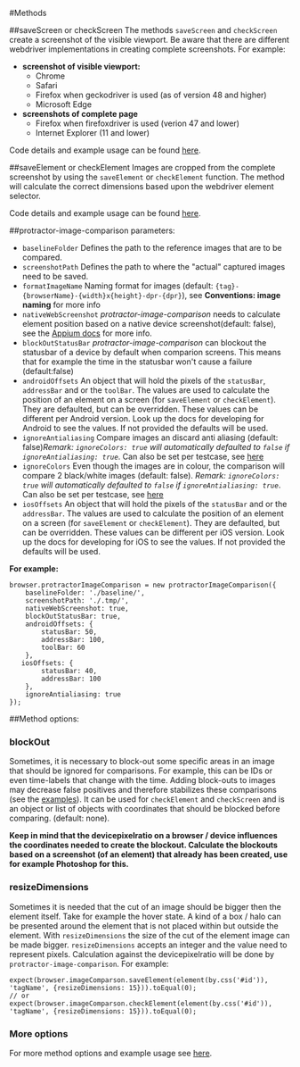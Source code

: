 #Methods

##saveScreen or checkScreen 
The methods `saveScreen` and `checkScreen` create a screenshot of the visible viewport. Be aware that there are different webdriver implementations in creating complete screenshots.
For example:

- **screenshot of visible viewport:**
    - Chrome
    - Safari
    - Firefox when geckodriver is used (as of version 48 and higher)
    - Microsoft Edge
- **screenshots of complete page**
    - Firefox when firefoxdriver is used (verion 47 and lower)
    - Internet Explorer (11 and lower)

Code details and example usage can be found [here](./index.md).

##saveElement or checkElement 
Images are cropped from the complete screenshot by using the `saveElement` or `checkElement` function. 
The method will calculate the correct dimensions based upon the webdriver element selector.

Code details and example usage can be found [here](./index.md).

##protractor-image-comparison parameters:

* `baselineFolder` Defines the path to the reference images that are to be compared.
* `screenshotPath` Defines the path to where the "actual" captured images need to be saved.
* `formatImageName` Naming format for images (default: `{tag}-{browserName}-{width}x{height}-dpr-{dpr}`), see **Conventions: image naming** for more info
* `nativeWebScreenshot` *protractor-image-comparison* needs to calculate element position based on a native device screenshot(default: false), see the [Appium docs](./appium.md) for more info.
* `blockOutStatusBar` *protractor-image-comparison* can blockout the statusbar of a device by default when comparion screens. This means that for example the time in the statusbar won't cause a failure (default:false)
* `androidOffsets` An object that will hold the pixels of the `statusBar`, `addressBar` and or the `toolBar`. The values are used to calculate the position of an element on a screen (for `saveElement` or `checkElement`). They are defaulted, but can be overridden. These values can be different per Android version. Look up the docs for developing for Android to see the values. If not provided the defaults will be used.
* `ignoreAntialiasing` Compare images an discard anti aliasing (default: false)*Remark: `ignoreColors: true` will automatically defaulted to `false` if `ignoreAntialiasing: true`*. Can also be set per testcase, see [here](./index.md) 
* `ignoreColors` Even though the images are in colour, the comparison will compare 2 black/white images (default: false). *Remark: `ignoreColors: true` will automatically defaulted to `false` if `ignoreAntialiasing: true`*. Can also be set per testcase, see [here](./index.md) 
* `iosOffsets` An object that will hold the pixels of the `statusBar` and or the `addressBar`. The values are used to calculate the position of an element on a screen (for `saveElement` or `checkElement`). They are defaulted, but can be overridden. These values can be different per iOS version. Look up the docs for developing for iOS to see the values. If not provided the defaults will be used.

**For example:**

`````
browser.protractorImageComparison = new protractorImageComparison({
	baselineFolder: './baseline/',
	screenshotPath: './.tmp/',
	nativeWebScreenshot: true,
	blockOutStatusBar: true,
	androidOffsets: {
		statusBar: 50,
		addressBar: 100,
		toolBar: 60
	},
   iosOffsets: {
		statusBar: 40,
		addressBar: 100
	},
	ignoreAntialiasing: true
});
`````

##Method options:
### blockOut
Sometimes, it is necessary to block-out some specific areas in an image that should be ignored for comparisons. For example, this can be IDs or even time-labels that change with the time. Adding block-outs to images may decrease false positives and therefore stabilizes these comparisons (see the [examples](./examples.md)). 
It can be used for `checkElement` and `checkScreen` and is an object or list of objects with coordinates that should be blocked before comparing. (default: none).

**Keep in mind that the devicepixelratio on a browser / device influences the coordinates needed to create the blockout. Calculate the blockouts based on a screenshot (of an element) that already has been created, use for example Photoshop for this.** 

### resizeDimensions
Sometimes it is needed that the cut of an image should be bigger then the element itself. Take for example the hover state. A kind of a box / halo can be presented around the element that is not placed within but outside the element. With `resizeDimensions` the size of the cut of the element image can be made bigger. 
`resizeDimensions` accepts an integer and the value need to represent pixels. Calculation against the devicepixelratio will be done by `protractor-image-comparison`.
For example:

`````
expect(browser.imageComparson.saveElement(element(by.css('#id')), 'tagName', {resizeDimensions: 15})).toEqual(0);
// or
expect(browser.imageComparson.checkElement(element(by.css('#id')), 'tagName', {resizeDimensions: 15})).toEqual(0);
`````

### More options
For more method options and example usage see [here](./index.md).